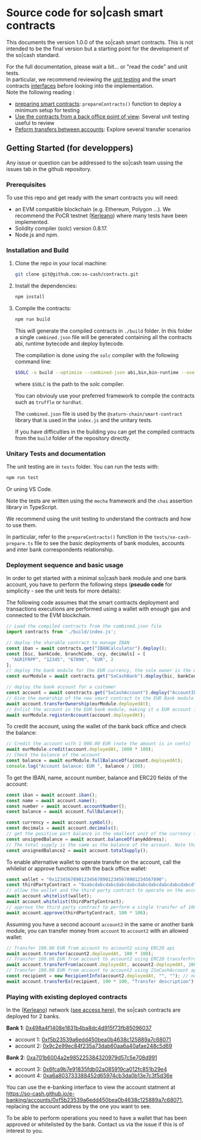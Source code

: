 # Source code for so|cash smart contracts

This documents the version 1.0.0 of the so|cash smart contracts.
This is not intended to be the final version but a starting point for the development of the so|cash standard.

For the full documentation, please wait a bit... or "read the code" and unit tests.   
In particular, we recommend reviewing the [unit testing](https://github.com/so-cash/contracts/tree/main/tests) and the smart contracts [interfaces](https://github.com/so-cash/contracts/tree/main/src/intf) before looking into the implementation.   
Note the following reading :
* [preparing smart contracts](https://github.com/so-cash/contracts/blob/1a63fda2f2f272e36100d082726bf08cd3567ceb/tests/so-cash-prepare.ts#L13): `prepareContracts()` function to deploy a minimum setup for testing
* [Use the contracts from a back office point of view](https://github.com/so-cash/contracts/blob/1a63fda2f2f272e36100d082726bf08cd3567ceb/tests/bo-actions.spec.ts#L9): Several unit testing useful to review
* [Peform transfers between accounts](https://github.com/so-cash/contracts/blob/1a63fda2f2f272e36100d082726bf08cd3567ceb/tests/interbank-actions.spec.ts#L11): Explore several transfer scenarios

## Getting Started (for developpers)

Any issue or question can be addressed to the so|cash team ussing the issues tab in the github repository.

### Prerequisites

To use this repo and get ready with the smart contracts you will need:
* an EVM compatible blockchain (e.g. Ethereum, Polygon ...). We recommend the PoCR testnet ([Kerleano](https://github.com/ethereum-pocr/kerleano)) where many tests have been implemented.
* Solidity compiler (solc) version 0.8.17.
* Node.js and npm.

### Installation and Build

1. Clone the repo in your local machine:
   ```sh
   git clone git@github.com:so-cash/contracts.git
   ```
2. Install the dependencies:
   ```sh
   npm install
   ```
3. Compile the contracts:
   ```sh
   npm run build
   ```
   This will generate the compiled contracts in `./build` folder. In this folder a single `combined.json` file will be generated containing all the contracts abi, runtime bytecode and deploy bytecode. 

   The compilation is done using the `solc` compiler with the following command line:
   ```sh
   $SOLC -o build --optimize --combined-json abi,bin,bin-runtime --overwrite --base-path . --include-path ./node_modules src/*/*.sol
   ```
   where `$SOLC` is the path to the solc compiler.

   You can obviouly use your preferred framework to compile the contracts such as `truffle` or `hardhat`.

   The `combined.json` file is used by the `@saturn-chain/smart-contract` library that is used in the `index.js` and the unitary tests.

   If you have difficulties in the building you can get the compiled contracts from the `build` folder of the repository directly.

### Unitary Tests and documentation

The unit testing are in `tests` folder. You can run the tests with:
```sh
npm run test
```
Or uning VS Code.

Note the tests are written using the `mocha` framework and the `chai` assertion library in TypeScript.

We recommend using the unit testing to understand the contracts and how to use them.

In particular, refer to the `prepareContracts()` function in the `tests/so-cash-prepare.ts` file to see the basic deployments of bank modules, accounts and inter bank correspondents relationship.

### Deployment sequence and basic usage

In order to get started with a minimal so|cash bank module and one bank account, you have to perform the following steps (**pseudo code** for simplicity - see the unit tests for more details):

The following code assumes that the smart contracts deployment and transactions executions are performed using a wallet with enough gas and connected to the EVM blockchain.

```typescript
// Load the compiled contracts from the combined.json file
import contracts from './build/index.js';

// deploy the sharable contract to manage IBAN
const iban = await contracts.get("IBANCalculator").deploy();
const [bic, bankCode, branchCode, ccy, decimals] = [
  "AGRIFRPP", "12345", "67890", "EUR", 2
];
// deploy the bank module for the EUR currency, the sole owner is the wallet that deploys it, assumed to be the back office wallet of the bank.
const eurModule = await contracts.get("SoCashBank").deploy(bic, bankCode, branchCode, ccy);

// deploy the bank account for a customer
const account = await constracts.get("SoCashAccount").deploy("AccountID");
// Give the ownership of the new smart contract to the EUR Bank module
await account.transferOwnership(eurModule.deployedAt);
// Enlist the account in the EUR bank module, making it a EUR account for that client in that bank
await eurModule.registerAccount(account.deployedAt);
```

To credit the account, using the wallet of the bank back office and check the balance:
```typescript
// Credit the account with 1 000.00 EUR (note the amount is in cents)
await eurModule.credit(account.deployedAt, 1000 * 100);
// Check the balance of the account
const balance = await eurModule.fullBalanceOf(account.deployedAt);
console.log("Account balance: EUR ", balance / 100);
```

To get the IBAN, name, account number, balance and ERC20 fields of the account:
```typescript
const iban = await account.iban();
const name = await account.name();
const number = await account.accountNumber();
const balance = await account.fullBalance();

const currency = await account.symbol();
const decimals = await account.decimals();
// get the positive part balance in the smallest unit of the currency ignoring the provided address
const unsignedBalance = await account.balanceOf(anyAddress);
// The total supply is the same as the balance of the account. Note that the bank module also has a total supply that is the sum of all the balances of the accounts.
const unsignedBalance2 = await account.totalSupply();
```

To enable alternative wallet to operate transfer on the account, call the whilelist or approve functions with the back office wallet:
```typescript
const wallet = "0x1234567890123456789012345678901234567890";
const thirdPartyContract = "0xabcdabcdabcdabcdabcdabcdabcdabcdabcdabcd";
// allow the wallet and the third party contract to operate on the account
await account.whitelist(wallet);
await account.whitelist(thirdPartyContract);
// approve the third party contract to perform a single transfer of 100.00 EUR using the standard ERC20 api
await account.approve(thirdPartyContract, 100 * 100);
```

Assuming you have a second account `account2` in the same or another bank module, you can transfer money from `account` to `account2` with an allowed wallet:
```typescript
// Transfer 100.00 EUR from account to account2 using ERC20 api
await account.transfer(account2.deployedAt, 100 * 100);
// Transfer 100.00 EUR from account to account2 using ERC20 transferFrom allowance
await account.transferFrom(account.deployedAt, account2.deployedAt, 100 * 100);
// Transfer 100.00 EUR from account to account2 using ISoCashAccount api (cover both cases above)
const recipient = new RecipientInfo(account2.deployedAt, "", ""); // no BIC or IBAN when the address of the beneficiary is provided
await account.transferEx(recipient, 100 * 100, "Transfer description");
```

### Playing with existing deployed contracts
In the ([Kerleano](https://github.com/ethereum-pocr/kerleano)) network ([see access here](https://chainlist.org/chain/1804)), the so|cash contracts are deployed for 2 banks. 

**Bank 1**: [0x498a4f1408e1831b4ba8dc4d915f73fb85096037](https://ethereum-pocr.github.io/explorer/kerleano/account/0x498a4f1408e1831b4ba8dc4d915f73fb85096037)
* account 1: [0xf5b23539a6edd450bea0b4638c125889a7c68071](https://ethereum-pocr.github.io/explorer/kerleano/account/0xf5b23539a6edd450bea0b4638c125889a7c68071)
* account 2: [0x9c2e99ec84f235a73dab60aa6a40afae248c5d69](https://ethereum-pocr.github.io/explorer/kerleano/account/0x9c2e99ec84f235a73dab60aa6a40afae248c5d69)

**Bank 2**: [0xa701b6004a2e985225384320979d57c5e708d991](https://ethereum-pocr.github.io/explorer/kerleano/account/0xa701b6004a2e985225384320979d57c5e708d991)
* account 3: [0x6fca9b7e91835fdb02a085919ca012fc851b29e4](https://ethereum-pocr.github.io/explorer/kerleano/account/0x6fca9b7e91835fdb02a085919ca012fc851b29e4)
* account 4: [0xa6a803733388452d65974cb3da0b13e7c3f5d36e](https://ethereum-pocr.github.io/explorer/kerleano/account/0xa6a803733388452d65974cb3da0b13e7c3f5d36e)

You can use the e-banking interface to view the account statment at https://so-cash.github.io/e-banking/accounts/0xf5b23539a6edd450bea0b4638c125889a7c68071, replacing the account address by the one you want to see.

To be able to perform operations you need to have a wallet that has been approved or whitelisted by the bank. Contact us via the issue if this is of interest to you.
